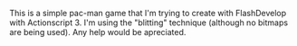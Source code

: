 This is a simple pac-man game that I'm trying to create with FlashDevelop with Actionscript 3. I'm using the "blitting" technique (although no bitmaps are being used). Any help would be apreciated.